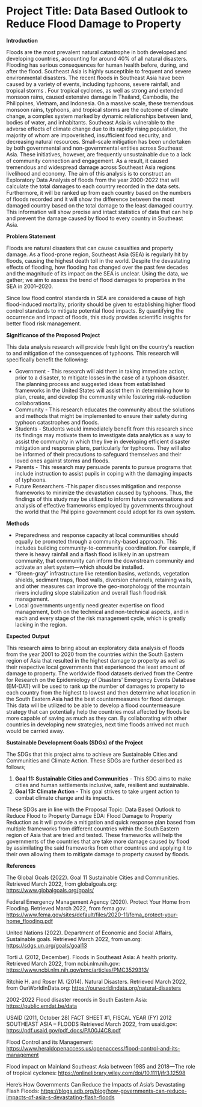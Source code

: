 # Project Title: Data Based Outlook to Reduce Flood Damage to Property 



**Introduction**

Floods are the most prevalent natural catastrophe in both developed and developing countries, accounting for around 40% of all natural disasters. Flooding has serious consequences for human health before, during, and after the flood. Southeast Asia is highly susceptible to frequent and severe environmental disasters. The recent floods in Southeast Asia have been caused by a variety of events, including typhoons, severe rainfall, and tropical storms . Four tropical cyclones, as well as strong and extended monsoon rains, caused extensive damage in Thailand, Cambodia, the Philippines, Vietnam, and Indonesia. On a massive scale, these tremendous monsoon rains, typhoons, and tropical storms are the outcome of climate change, a complex system marked by dynamic relationships between land, bodies of water, and inhabitants. Southeast Asia is vulnerable to the adverse effects of climate change due to its rapidly rising population, the majority of whom are impoverished, insufficient food security, and decreasing natural resources. Small–scale mitigation has been undertaken by both governmental and non-governmental entities across Southeast Asia. These initiatives, however, are frequently unsustainable due to a lack of community connection and engagement. As a result, it caused tremendous and widespread damage across Southeast Asia regions livelihood and economy.
The aim of this analysis is to construct an Exploratory Data Analysis of floods from the year 2000-2022 that will calculate the total damages to each country recorded in the data sets. Furthermore, it will be ranked up from each country based on the numbers of floods recorded and it will show the difference between the most damaged country based on the total damage to the least damaged country. This information will show precise and intact statistics of data that can help and prevent the damage caused by flood to every country in Southeast Asia.



**Problem Statement**

Floods are natural disasters that can cause casualties and property damage. As a flood-prone region, Southeast Asia (SEA) is regularly hit by floods, causing the highest death toll in the world. Despite the devastating effects of flooding, how flooding has changed over the past few decades and the magnitude of its impact on the SEA is unclear. Using the data, we gather; we aim to assess the trend of flood damages to properties in the SEA in 2001–2020.

Since low flood control standards in SEA are considered a cause of high flood-induced mortality, priority should be given to establishing higher flood control standards to mitigate potential flood impacts. By quantifying the occurrence and impact of floods, this study provides scientific insights for better flood risk management.



**Significance of the Proposed Project**


This data analysis research will provide fresh light on the country's reaction to and mitigation of the consequences of typhoons. This research will specifically benefit the following:

- Government - This research will aid them in taking immediate action, prior to a disaster, to mitigate losses in the case of a typhoon disaster. The planning process and suggested ideas from established frameworks in the United States will assist them in determining how to plan, create, and develop the community while fostering risk-reduction collaborations.
- Community - This research educates the community about the solutions and methods that might be implemented to ensure their safety during typhoon catastrophes and floods.
- Students - Students would immediately benefit from this research since its findings may motivate them to investigate data analytics as a way to assist the community in which they live in developing efficient disaster mitigation and response plans, particularly for typhoons. They will also be informed of their precautions to safeguard themselves and their loved ones against storms and floods.
- Parents - This research may persuade parents to pursue programs that include instruction to assist pupils in coping with the damaging impacts of typhoons.
- Future Researchers -This paper discusses mitigation and response frameworks to minimize the devastation caused by typhoons. Thus, the findings of this study may be utilized to inform future conversations and analysis of effective frameworks employed by governments throughout the world that the Philippine government could adopt for its own system.


**Methods**

- Preparedness and response capacity at local communities should equally be promoted through a community-based approach. This includes building community-to-community coordination. For example, if there is heavy rainfall and a flash flood is likely in an upstream community, that community can inform the downstream community and activate an alert system—which should be installed.
- “Green-gray” infrastructure like retention basins, wetlands, vegetation shields, sediment traps, flood walls, diversion channels, retaining walls, and other measures can improve the geo-morphology of the mountain rivers including slope stabilization and overall flash flood risk management.
- Local governments urgently need greater expertise on flood management, both on the technical and non-technical aspects, and in each and every stage of the risk management cycle, which is greatly lacking in the region.



**Expected Output**

This research aims to bring about an exploratory data analysis of floods from the year 2001 to 2020 from the countries within the South Eastern region of Asia that resulted in the highest damage to property as well as their respective local governments that experienced the least amount of damage to property. The worldwide flood datasets derived from the Centre for Research on the Epidemiology of Disasters' Emergency Events Database (EM-DAT) will be used to rank up the number of damages to property to each country from the highest to lowest and then determine what location in the South Eastern Asia had the best countermeasures for flood damage. This data will be utilized to be able to develop a flood countermeasure strategy that can potentially help the countries most affected by floods be more capable of saving as much as they can. By collaborating with other countries in developing new strategies, next time floods arrived not much would be carried away.

**Sustainable Development Goals (SDGs) of the Project**

The SDGs that this project aims to achieve are Sustainable Cities and Communities and Climate Action. These SDGs are further described as follows;

1.	**Goal 11: Sustainable Cities and Communities** - This SDG aims to make cities and human settlements inclusive, safe, resilient and sustainable. 
2.	**Goal 13: Climate Action** - This goal strives to take urgent action to combat climate change and its impacts.

These SDGs are in line with the Proposal Topic: Data Based Outlook to Reduce Flood to Property Damage EDA: Flood Damage to Property Reduction as it will provide a mitigation and quick response plan based from multiple frameworks from different countries within the South Eastern region of Asia that are tried and tested. These frameworks will help the governments of the countries that are take more damage caused by flood by assimilating the said frameworks from other countries and applying it to their own allowing them to mitigate damage to property caused by floods.

**References**

The Global Goals (2022). Goal 11 Sustainable Cities and Communities. 
    Retrieved March 2022, from globalgoals.org: https://www.globalgoals.org/goals/

Federal Emergency Management Agency (2020). Protect Your Home from Flooding. 
    Retrieved March 2022, from fema.gov: https://www.fema.gov/sites/default/files/2020-11/fema_protect-your-home_flooding.pdf

United Nations (2022). Department of Economic and Social Affairs, Sustainable goals. 
    Retrieved March 2022, from un.org: https://sdgs.un.org/goals/goal13
    
Torti J. (2012, December). Floods in Southeast Asia: A health priority.
    Retrieved March 2022, from ncbi.nlm.nih.gov: https://www.ncbi.nlm.nih.gov/pmc/articles/PMC3529313/
    
Ritchie H. and Roser M. (2014). Natural Disasters. 
    Retrieved March 2022, from OurWorldInData.org: https://ourworldindata.org/natural-disasters

2002-2022 Flood disaster records in South Eastern Asia: https://public.emdat.be/data

USAID (2011, October 28) FACT SHEET #1, FISCAL YEAR (FY) 2012 SOUTHEAST ASIA – FLOODS
	Retrieved March 2022, from usaid.gov: https://pdf.usaid.gov/pdf_docs/PA00J4C8.pdf

Flood Control and its Management: https://www.heraldopenaccess.us/openaccess/flood-control-and-its-management

Flood impact on Mainland Southeast Asia between 1985 and 2018—The role of tropical cyclones:
https://onlinelibrary.wiley.com/doi/10.1111/jfr3.12598

Here’s How Governments Can Reduce the Impacts of Asia’s Devastating Flash Floods: https://blogs.adb.org/blog/how-governments-can-reduce-impacts-of-asia-s-devastating-flash-floods